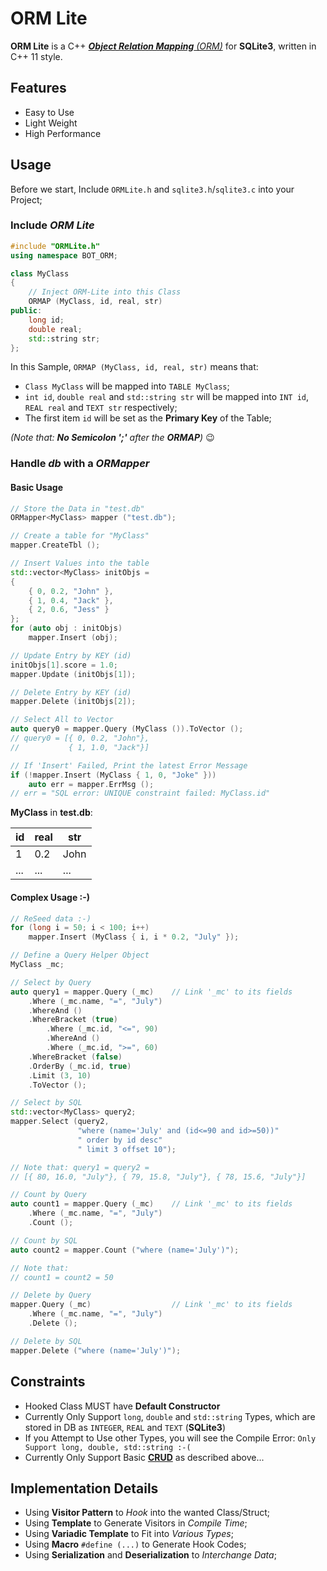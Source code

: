 # ORM Lite

**ORM Lite** is a C++ [_**Object Relation Mapping** (ORM)_](https://en.wikipedia.org/wiki/Object-relational_mapping) for **SQLite3**,
written in C++ 11 style.

## Features

- Easy to Use
- Light Weight
- High Performance

## Usage

Before we start,
Include `ORMLite.h` and `sqlite3.h`/`sqlite3.c` into your Project;

### Include *ORM Lite*

``` C++
#include "ORMLite.h"
using namespace BOT_ORM;

class MyClass
{
    // Inject ORM-Lite into this Class
    ORMAP (MyClass, id, real, str)
public:
    long id;
    double real;
    std::string str;
};
```

In this Sample, `ORMAP (MyClass, id, real, str)` means that:
- `Class MyClass` will be mapped into `TABLE MyClass`;
- `int id`, `double real` and `std::string str` will be mapped
  into `INT id`, `REAL real` and `TEXT str` respectively;
- The first item `id` will be set as the **Primary Key** of the Table;

_(Note that: **No Semicolon ';'** after the **ORMAP**)_ :wink:

### Handle *db* with a *ORMapper*

#### Basic Usage

``` C++
// Store the Data in "test.db"
ORMapper<MyClass> mapper ("test.db");

// Create a table for "MyClass"
mapper.CreateTbl ();

// Insert Values into the table
std::vector<MyClass> initObjs =
{
    { 0, 0.2, "John" },
    { 1, 0.4, "Jack" },
    { 2, 0.6, "Jess" }
};
for (auto obj : initObjs)
    mapper.Insert (obj);

// Update Entry by KEY (id)
initObjs[1].score = 1.0;
mapper.Update (initObjs[1]);

// Delete Entry by KEY (id)
mapper.Delete (initObjs[2]);

// Select All to Vector
auto query0 = mapper.Query (MyClass ()).ToVector ();
// query0 = [{ 0, 0.2, "John"},
//           { 1, 1.0, "Jack"}]

// If 'Insert' Failed, Print the latest Error Message
if (!mapper.Insert (MyClass { 1, 0, "Joke" }))
    auto err = mapper.ErrMsg ();
// err = "SQL error: UNIQUE constraint failed: MyClass.id"
```

**MyClass** in **test.db**:

| id| real|  str|
|---|-----|-----|
|  1|  0.2| John|
|...|  ...|  ...|

#### Complex Usage :-)

``` C++
// ReSeed data :-)
for (long i = 50; i < 100; i++)
    mapper.Insert (MyClass { i, i * 0.2, "July" });

// Define a Query Helper Object
MyClass _mc;

// Select by Query
auto query1 = mapper.Query (_mc)    // Link '_mc' to its fields
    .Where (_mc.name, "=", "July")
    .WhereAnd ()
    .WhereBracket (true)
        .Where (_mc.id, "<=", 90)
        .WhereAnd ()
        .Where (_mc.id, ">=", 60)
    .WhereBracket (false)
    .OrderBy (_mc.id, true)
    .Limit (3, 10)
    .ToVector ();

// Select by SQL
std::vector<MyClass> query2;
mapper.Select (query2,
               "where (name='July' and (id<=90 and id>=50))"
               " order by id desc"
               " limit 3 offset 10");

// Note that: query1 = query2 =
// [{ 80, 16.0, "July"}, { 79, 15.8, "July"}, { 78, 15.6, "July"}]

// Count by Query
auto count1 = mapper.Query (_mc)    // Link '_mc' to its fields
    .Where (_mc.name, "=", "July")
    .Count ();

// Count by SQL
auto count2 = mapper.Count ("where (name='July')");

// Note that:
// count1 = count2 = 50

// Delete by Query
mapper.Query (_mc)                  // Link '_mc' to its fields
    .Where (_mc.name, "=", "July")
    .Delete ();

// Delete by SQL
mapper.Delete ("where (name='July')");
```


## Constraints

- Hooked Class MUST have **Default Constructor**
- Currently Only Support `long`, `double` and `std::string` Types,
  which are stored in DB as `INTEGER`, `REAL` and `TEXT` (**SQLite3**)
- If you Attempt to Use other Types, you will see the Compile Error:
  `Only Support long, double, std::string :-(`
- Currently Only Support Basic [**CRUD**](https://en.wikipedia.org/wiki/Create,_read,_update_and_delete) as described above...

## Implementation Details

- Using **Visitor Pattern** to *Hook* into the wanted Class/Struct;
- Using **Template** to Generate Visitors in *Compile Time*;
- Using **Variadic Template** to Fit into *Various Types*;
- Using **Macro** `#define (...)` to Generate Hook Codes;
- Using **Serialization** and **Deserialization** to *Interchange Data*;
